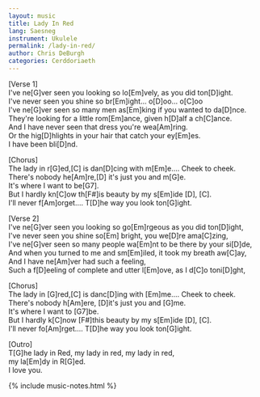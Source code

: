 ```yaml
---
layout: music
title: Lady In Red
lang: Saesneg
instrument: Ukulele
permalink: /lady-in-red/
author: Chris DeBurgh
categories: Cerddoriaeth
---
```


[Verse 1]  
I've ne[G]ver seen you looking so lo[Em]vely, as you did ton[D]ight.  
I've never seen you shine so br[Em]ight... o[D]oo... o[C]oo  
I've ne[G]ver seen so many men as[Em]king if you wanted to da[D]nce.  
They're looking for a little rom[Em]ance, given h[D]alf a ch[C]ance.  
And I have never seen that dress you're wea[Am]ring.  
Or the hig[D]hlights in your hair that catch your ey[Em]es.  
I have been bli[D]nd.  
  
[Chorus]  
The lady in r[G]ed,[C] is dan[D]cing with m[Em]e.... Cheek to cheek.  
There's nobody he[Am]re,[D] it's just you and m[G]e.  
It's where I want to be[G7].  
But I hardly kn[C]ow th[F#]is beauty by my s[Em]ide [D], [C].  
I'll never f[Am]orget.... T[D]he way you look ton[G]ight.  
  
[Verse 2]  
I've ne[G]ver seen you looking so go[Em]rgeous as you did ton[D]ight,  
I've never seen you shine so[Em] bright, you we[D]re ama[C]zing,  
I've ne[G]ver seen so many people wa[Em]nt to be there by your si[D]de,  
And when you turned to me and sm[Em]iled, it took my breath aw[C]ay,  
And I have ne[Am]ver had such a feeling,  
Such a f[D]eeling of complete and utter l[Em]ove, as I d[C]o toni[D]ght,  
  
[Chorus]  
The lady in [G]red,[C] is danc[D]ing with [Em]me.... Cheek to cheek.  
There's nobody h[Am]ere, [D]it's just you and [G]me.  
It's where I want to [G7]be.  
But I hardly k[C]now [F#]this beauty by my s[Em]ide [D], [C].  
I'll never fo[Am]rget.... T[D]he way you look ton[G]ight.  
  
[Outro]  
T[G]he lady in Red, my lady in red, my lady in red,  
my la[Em]dy in R[G]ed.  
I love you.  

{% include music-notes.html %}
